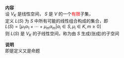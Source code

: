 **内容**  
设 $V_K$ 是线性空间， $S$ 是 $V$ 的一个<font color=red>有限</font>子集，  
定义 $L(S)$ 为 $S$ 中所有可能的线性组合构成的集合，即  
 $L(S)=[\mu_1\alpha_1+\cdots  
+\mu_m\alpha_m|\alpha_i\in S,\mu_i\in K,m\ge0]$   
则 $L(S)$ 是 $V_K$ 的子线性空间，称为由 $S$ 生成(张成)的子空间  
  
**说明**  
即是定义又是命题  
